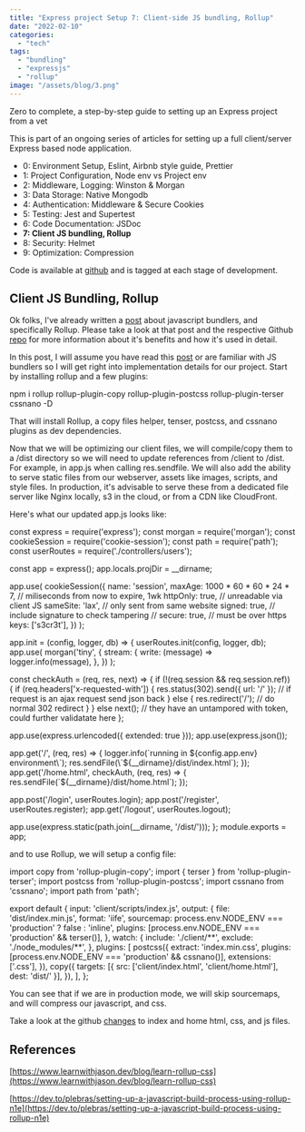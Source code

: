 ```yaml
---
title: "Express project Setup 7: Client-side JS bundling, Rollup"
date: "2022-02-10"
categories: 
  - "tech"
tags: 
  - "bundling"
  - "expressjs"
  - "rollup"
image: "/assets/blog/3.png"
---
```


Zero to complete, a step-by-step guide to setting up an Express project from a vet

This is part of an ongoing series of articles for setting up a full client/server Express based node application.

- 0: Environment Setup, Eslint, Airbnb style guide, Prettier
- 1: Project Configuration, Node env vs Project env
- 2: Middleware, Logging: Winston & Morgan
- 3: Data Storage: Native Mongodb
- 4: Authentication: Middleware & Secure Cookies
- 5: Testing: Jest and Supertest
- 6: Code Documentation: JSDoc
- **7: Client JS bundling, Rollup**
- 8: Security: Helmet
- 9: Optimization: Compression

Code is available at [github](https://github.com/paultman/full-express-setup) and is tagged at each stage of development.

## Client JS Bundling, Rollup

Ok folks, I've already written a [post](https://atomic-temporary-190831153.wpcomstaging.com/using-rollup-to-bundle-js-assets/) about javascript bundlers, and specifically Rollup. Please take a look at that post and the respective Github [repo](https://github.com/paultman/rollupExampleProj) for more information about it's benefits and how it's used in detail.

In this post, I will assume you have read this [post](https://atomic-temporary-190831153.wpcomstaging.com/using-rollup-to-bundle-js-assets/) or are familiar with JS bundlers so I will get right into implementation details for our project. Start by installing rollup and a few plugins:

npm i rollup rollup-plugin-copy rollup-plugin-postcss rollup-plugin-terser cssnano -D

That will install Rollup, a copy files helper, tenser, postcss, and cssnano plugins as dev dependencies.

Now that we will be optimizing our client files, we will compile/copy them to a /dist directory so we will need to update references from /client to /dist. For example, in app.js when calling res.sendfile. We will also add the ability to serve static files from our webserver, assets like images, scripts, and style files. In production, it's advisable to serve these from a dedicated file server like Nginx locally, s3 in the cloud, or from a CDN like CloudFront.

Here's what our updated app.js looks like:

const express = require('express');
const morgan = require('morgan');
const cookieSession = require('cookie-session');
const path = require('path');
const userRoutes = require('./controllers/users');

const app = express();
app.locals.projDir = \_\_dirname;

app.use(
  cookieSession({
    name: 'session',
    maxAge: 1000 \* 60 \* 60 \* 24 \* 7, // miliseconds from now to expire, 1wk
    httpOnly: true, // unreadable via client JS
    sameSite: 'lax', // only sent from same website
    signed: true, // include signature to check tampering
    // secure: true, // must be over https
    keys: \['s3cr3t'\],
  })
);

app.init = (config, logger, db) => {
  userRoutes.init(config, logger, db);
  app.use(
    morgan('tiny', {
      stream: {
        write: (message) => logger.info(message),
      },
    })
  );

  const checkAuth = (req, res, next) => {
    if (!(req.session && req.session.ref)) {
      if (req.headers\['x-requested-with'\]) {
        res.status(302).send({ url: '/' }); // if request is an ajax request send json back
      } else {
        res.redirect('/'); // do normal 302 redirect
      }
    } else next(); // they have an untampored with token, could further validatate here
  };

  app.use(express.urlencoded({ extended: true }));
  app.use(express.json());

  app.get('/', (req, res) => {
    logger.info(\`running in ${config.app.env} environment\`);
    res.sendFile(\`${\_\_dirname}/dist/index.html\`);
  });
  app.get('/home.html', checkAuth, (req, res) => {
    res.sendFile(\`${\_\_dirname}/dist/home.html\`);
  });

  app.post('/login', userRoutes.login);
  app.post('/register', userRoutes.register);
  app.get('/logout', userRoutes.logout);

  app.use(express.static(path.join(\_\_dirname, '/dist/')));
};
module.exports = app;

and to use Rollup, we will setup a config file:

import copy from 'rollup-plugin-copy';
import { terser } from 'rollup-plugin-terser';
import postcss from 'rollup-plugin-postcss';
import cssnano from 'cssnano';
import path from 'path';

export default {
  input: 'client/scripts/index.js',
  output: {
    file: 'dist/index.min.js',
    format: 'iife',
    sourcemap: process.env.NODE\_ENV === 'production' ? false : 'inline',
    plugins: \[process.env.NODE\_ENV === 'production' && terser()\],
  },
  watch: {
    include: './client/\*\*',
    exclude: './node\_modules/\*\*',
  },
  plugins: \[
    postcss({
      extract: 'index.min.css',
      plugins: \[process.env.NODE\_ENV === 'production' && cssnano()\],
      extensions: \['.css'\],
    }),
    copy({
      targets: \[{ src: \['client/index.html', 'client/home.html'\], dest: 'dist/' }\],
    }),
  \],
};

You can see that if we are in production mode, we will skip sourcemaps, and will compress our javascript, and css.

Take a look at the github [changes](https://github.com/paultman/full-express-setup/compare/v1.6...v1.7) to index and home html, css, and js files.

## References

[https://www.learnwithjason.dev/blog/learn-rollup-css](https://www.learnwithjason.dev/blog/learn-rollup-css)

[https://dev.to/plebras/setting-up-a-javascript-build-process-using-rollup-n1e](https://dev.to/plebras/setting-up-a-javascript-build-process-using-rollup-n1e)
